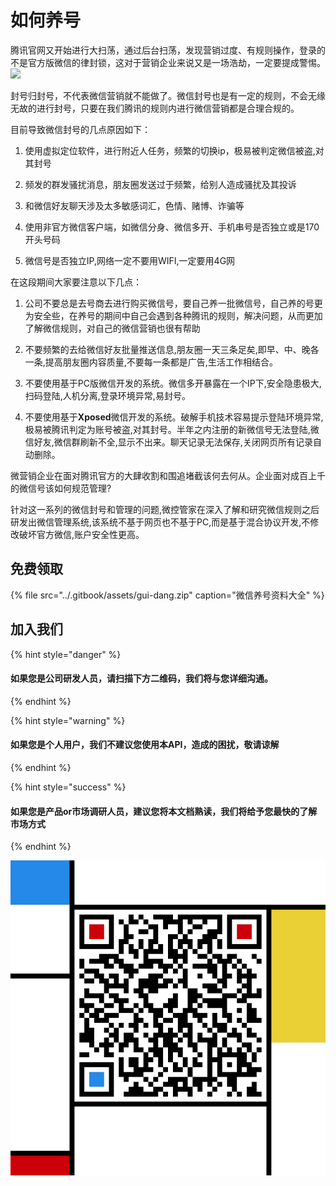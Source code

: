 # 如何养号

腾讯官网又开始进行大扫荡，通过后台扫荡，发现营销过度、有规则操作，登录的不是官方版微信的律封锁，这对于营销企业来说又是一场浩劫，一定要提成警惕。![](http://5b0988e595225.cdn.sohucs.com/q_70,c_zoom,w_640/images/20190306/be6e7765a10249a79e94967a77359392.jpg)

封号归封号，不代表微信营销就不能做了。微信封号也是有一定的规则，不会无缘无故的进行封号，只要在我们腾讯的规则内进行微信营销都是合理合规的。

目前导致微信封号的几点原因如下：

1. 使用虚拟定位软件，进行附近人任务，频繁的切换ip，极易被判定微信被盗,对其封号

2. 频发的群发骚扰消息，朋友圈发送过于频繁，给别人造成骚扰及其投诉

3. 和微信好友聊天涉及太多敏感词汇，色情、赌博、诈骗等

4. 使用非官方微信客户端，如微信分身、微信多开、手机串号是否独立或是170开头号码

5. 微信号是否独立IP,网络一定不要用WIFI,一定要用4G网

在这段期间大家要注意以下几点：

1. 公司不要总是去号商去进行购买微信号，要自己养一批微信号，自己养的号更为安全些，在养号的期间中自己会遇到各种腾讯的规则，解决问题，从而更加了解微信规则，对自己的微信营销也很有帮助

2. 不要频繁的去给微信好友批量推送信息,朋友圈一天三条足矣,即早、中、晚各一条,提高朋友圈内容质量,不要每一条都是广告,生活工作相结合。

3. 不要使用基于PC版微信开发的系统。微信多开暴露在一个IP下,安全隐患极大,扫码登陆,人机分离,登录环境异常,易封号。

4. 不要使用基于**Xposed**微信开发的系统。破解手机技术容易提示登陆环境异常,极易被腾讯判定为账号被盗,对其封号。半年之内注册的新微信号无法登陆,微信好友,微信群刷新不全,显示不出来。聊天记录无法保存,关闭网页所有记录自动删除。

微营销企业在面对腾讯官方的大肆收割和围追堵截该何去何从。企业面对成百上千的微信号该如何规范管理?

针对这一系列的微信封号和管理的问题,微控管家在深入了解和研究微信规则之后研发出微信管理系统,该系统不基于网页也不基于PC,而是基于混合协议开发,不修改破坏官方微信,账户安全性更高。

## 免费领取 <a id="join-us"></a>

{% file src="../.gitbook/assets/gui-dang.zip" caption="微信养号资料大全" %}

## 加入我们   <a id="join-us"></a>

{% hint style="danger" %}
#### 如果您是公司研发人员，请扫描下方二维码，我们将与您详细沟通。
{% endhint %}

{% hint style="warning" %}
#### **如果您是个人用户，我们不建议您使用本API，造成的困扰，敬请谅解**
{% endhint %}

{% hint style="success" %}
#### 如果您是产品or市场调研人员，建议您将本文档熟读，我们将给予您最快的了解市场方式
{% endhint %}

![  &#x5BA2;&#x670D;&#x8054;&#x7CFB;&#x5FAE;&#x4FE1;](../.gitbook/assets/image%20%2825%29.png)





